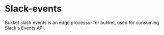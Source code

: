 # Slack-events

Bukket slack events is an edge processor for bukket, used for consuming Slack's Events API. 
